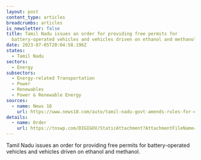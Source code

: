 ```yaml
---
layout: post
content_type: articles
breadcrumbs: articles
is_newsletter: false
title: Tamil Nadu issues an order for providing free permits for
  battery-operated vehicles and vehicles driven on ethanol and methanol
date: 2023-07-05T20:04:58.196Z
states:
  - Tamil Nadu
sectors:
  - Energy
subsectors:
  - Energy-related Transportation
  - Power
  - Renewables
  - Power & Renewable Energy
sources:
  - name: News 18
    url: https://www.news18.com/auto/tamil-nadu-govt-amends-rules-for-evs-and-green-fuel-vehicles-does-away-with-permit-fee-8220727.html
details:
  - name: Order
    url: https://tnswp.com/DIGIGOV/StaticAttachment?AttachmentFileName=/pdf/poli_noti/Battery-GO.pdf
---
```

Tamil Nadu issues an order for providing free permits for battery-operated vehicles and vehicles driven on ethanol and methanol.
